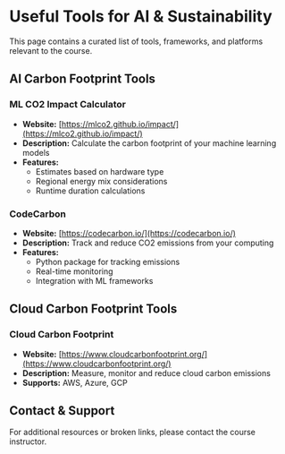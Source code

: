 <!-- description: Collection of AI and sustainability tools for the course. -->

# Useful Tools for AI & Sustainability

This page contains a curated list of tools, frameworks, and platforms relevant to the course.

## AI Carbon Footprint Tools

### ML CO2 Impact Calculator
- **Website:** [https://mlco2.github.io/impact/](https://mlco2.github.io/impact/)
- **Description:** Calculate the carbon footprint of your machine learning models
- **Features:**
  - Estimates based on hardware type
  - Regional energy mix considerations
  - Runtime duration calculations

### CodeCarbon
- **Website:** [https://codecarbon.io/](https://codecarbon.io/)
- **Description:** Track and reduce CO2 emissions from your computing
- **Features:**
  - Python package for tracking emissions
  - Real-time monitoring
  - Integration with ML frameworks

## Cloud Carbon Footprint Tools

### Cloud Carbon Footprint
- **Website:** [https://www.cloudcarbonfootprint.org/](https://www.cloudcarbonfootprint.org/)
- **Description:** Measure, monitor and reduce cloud carbon emissions
- **Supports:** AWS, Azure, GCP

## Contact & Support

For additional resources or broken links, please contact the course instructor.
